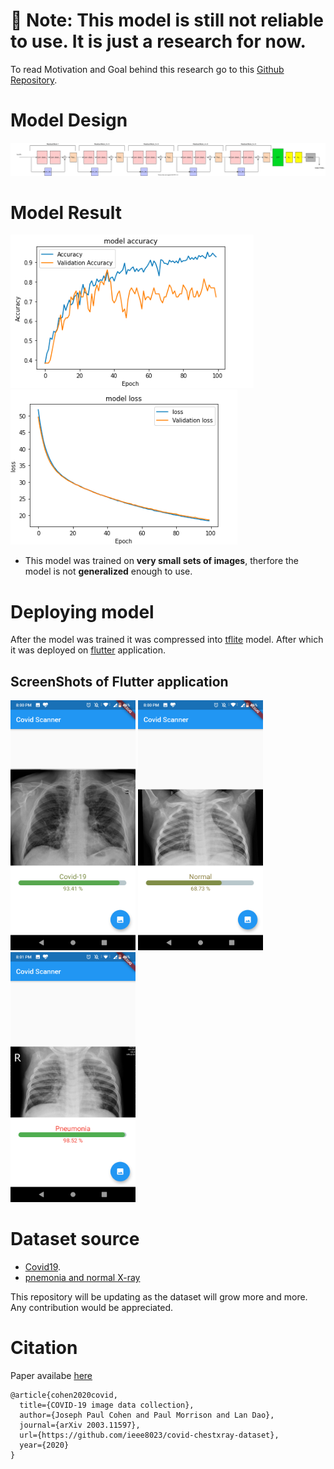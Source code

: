# 🛑 Note: This model is still not reliable to use. It is just a research for now. 

To read Motivation and Goal behind this research go to this [Github Repository](https://github.com/ieee8023/covid-chestxray-dataset/blob/master/README.md).
# Model Design
![model_161](model/images/Covidcnn_161.svg)


# Model Result
![Model Accuracy](model/images/modelAccuracy_100.png)
![Model Loss](model/images/modelLoss_100.png)

* This model was trained on **very small sets of images**, therfore the model is not **generalized** enough to use. 

# Deploying model
After the model was trained it was compressed into [tflite](https://www.tensorflow.org/lite/) model. After which it was 
deployed on [flutter](https://flutter.dev/) application.
## ScreenShots of Flutter application
<img src="https://github.com/Thehunk1206/Covid-19-chest-X-ray/blob/master/Application/Application%20Screenshot/Screenshot_20200413-200009.png" alt="ss"
width="200" height="400"/>
<img src="https://github.com/Thehunk1206/Covid-19-chest-X-ray/blob/master/Application/Application%20Screenshot/Screenshot_20200413-200028.png" alt="ss"
width="200" height="400"/>
<img src="https://github.com/Thehunk1206/Covid-19-chest-X-ray/blob/master/Application/Application%20Screenshot/Screenshot_20200413-200120.png" alt="ss"
width="200" height="400"/>

# Dataset source 
- [Covid19](https://github.com/ieee8023/covid-chestxray-dataset).
- [pnemonia and normal X-ray](https://data.mendeley.com/datasets/rscbjbr9sj/2)


This repository will be updating as the dataset will grow more and more.
Any contribution would be appreciated.


# Citation

Paper availabe [here](https://arxiv.org/abs/2003.11597)


```
@article{cohen2020covid,
  title={COVID-19 image data collection},
  author={Joseph Paul Cohen and Paul Morrison and Lan Dao},
  journal={arXiv 2003.11597},
  url={https://github.com/ieee8023/covid-chestxray-dataset},
  year={2020}
}
```


